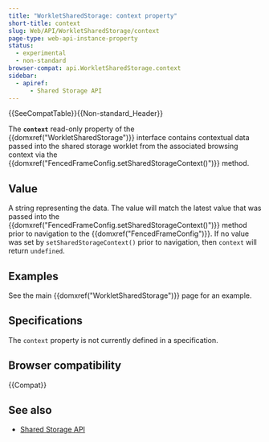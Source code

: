 ```yaml
---
title: "WorkletSharedStorage: context property"
short-title: context
slug: Web/API/WorkletSharedStorage/context
page-type: web-api-instance-property
status:
  - experimental
  - non-standard
browser-compat: api.WorkletSharedStorage.context
sidebar:
  - apiref:
      - Shared Storage API
---
```


{{SeeCompatTable}}{{Non-standard_Header}}

The **`context`** read-only property of the {{domxref("WorkletSharedStorage")}} interface contains contextual data passed into the shared storage worklet from the associated browsing context via the {{domxref("FencedFrameConfig.setSharedStorageContext()")}} method.

## Value

A string representing the data. The value will match the latest value that was passed into the {{domxref("FencedFrameConfig.setSharedStorageContext()")}} method prior to navigation to the {{domxref("FencedFrameConfig")}}. If no value was set by `setSharedStorageContext()` prior to navigation, then `context` will return `undefined`.

## Examples

See the main {{domxref("WorkletSharedStorage")}} page for an example.

## Specifications

The `context` property is not currently defined in a specification.

## Browser compatibility

{{Compat}}

## See also

- [Shared Storage API](/en-US/docs/Web/API/Shared_Storage_API)
